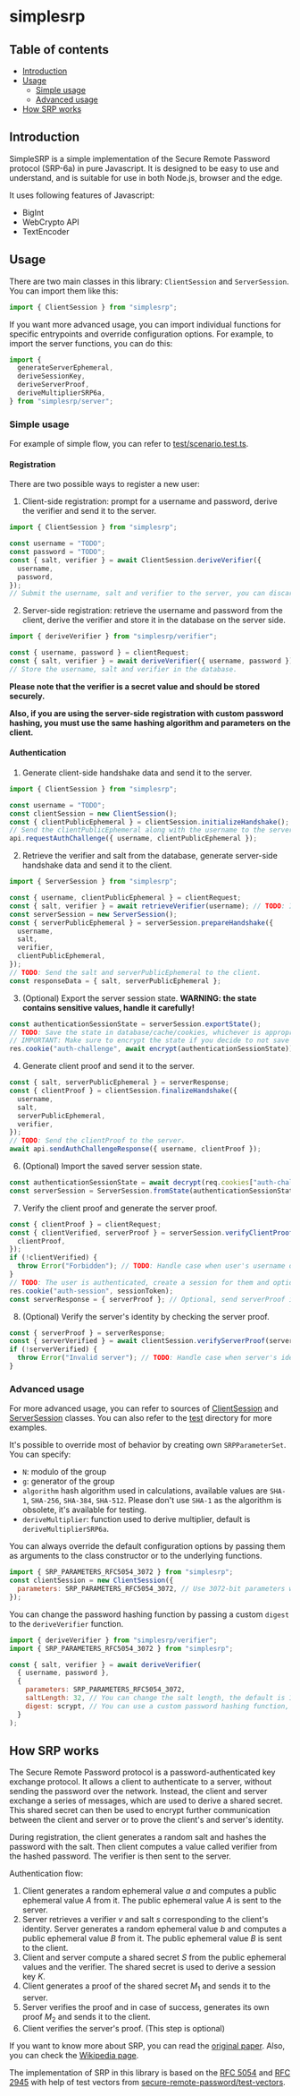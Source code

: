 # simplesrp

## Table of contents

- [Introduction](#introduction)
- [Usage](#usage)
  - [Simple usage](#simple-usage)
  - [Advanced usage](#advanced-usage)
- [How SRP works](#how-srp-works)

## Introduction

SimpleSRP is a simple implementation of the Secure Remote Password protocol (SRP-6a) in pure Javascript. It is designed to be easy to use and understand, and is suitable for use in both Node.js, browser and the edge.

It uses following features of Javascript:

- BigInt
- WebCrypto API
- TextEncoder

## Usage

There are two main classes in this library: `ClientSession` and `ServerSession`. You can import them like this:

```javascript
import { ClientSession } from "simplesrp";
```

If you want more advanced usage, you can import individual functions for specific entrypoints and override configuration options. For example, to import the server functions, you can do this:

```javascript
import {
  generateServerEphemeral,
  deriveSessionKey,
  deriveServerProof,
  deriveMultiplierSRP6a,
} from "simplesrp/server";
```

### Simple usage

For example of simple flow, you can refer to [test/scenario.test.ts](test/scenario.spec.ts).

#### Registration

There are two possible ways to register a new user:

1. Client-side registration: prompt for a username and password, derive the verifier and send it to the server.

```javascript
import { ClientSession } from "simplesrp";

const username = "TODO";
const password = "TODO";
const { salt, verifier } = await ClientSession.deriveVerifier({
  username,
  password,
});
// Submit the username, salt and verifier to the server, you can discard the password at this point.
```

2. Server-side registration: retrieve the username and password from the client, derive the verifier and store it in the database on the server side.

```javascript
import { deriveVerifier } from "simplesrp/verifier";

const { username, password } = clientRequest;
const { salt, verifier } = await deriveVerifier({ username, password });
// Store the username, salt and verifier in the database.
```

**Please note that the verifier is a secret value and should be stored securely.**

**Also, if you are using the server-side registration with custom password hashing, you must use the same hashing algorithm and parameters on the client.**

#### Authentication

1. Generate client-side handshake data and send it to the server.

```javascript
import { ClientSession } from "simplesrp";

const username = "TODO";
const clientSession = new ClientSession();
const { clientPublicEphemeral } = clientSession.initializeHandshake();
// Send the clientPublicEphemeral along with the username to the server.
api.requestAuthChallenge({ username, clientPublicEphemeral });
```

2. Retrieve the verifier and salt from the database, generate server-side handshake data and send it to the client.

```javascript
import { ServerSession } from "simplesrp";

const { username, clientPublicEphemeral } = clientRequest;
const { salt, verifier } = await retrieveVerifier(username); // TODO: Implement `retrieveVerifier` function
const serverSession = new ServerSession();
const { serverPublicEphemeral } = serverSession.prepareHandshake({
  username,
  salt,
  verifier,
  clientPublicEphemeral,
});
// TODO: Send the salt and serverPublicEphemeral to the client.
const responseData = { salt, serverPublicEphemeral };
```

3. (Optional) Export the server session state. **WARNING: the state contains sensitive values, handle it carefully!**

```javascript
const authenticationSessionState = serverSession.exportState();
// TODO: Save the state in database/cache/cookies, whichever is appropriate.
// IMPORTANT: Make sure to encrypt the state if you decide to not save it on the server.
res.cookie("auth-challenge", await encrypt(authenticationSessionState));
```

4. Generate client proof and send it to the server.

```javascript
const { salt, serverPublicEphemeral } = serverResponse;
const { clientProof } = clientSession.finalizeHandshake({
  username,
  salt,
  serverPublicEphemeral,
  verifier,
});
// TODO: Send the clientProof to the server.
await api.sendAuthChallengeResponse({ username, clientProof });
```

6. (Optional) Import the saved server session state.

```javascript
const authenticationSessionState = await decrypt(req.cookies["auth-challenge"]);
const serverSession = ServerSession.fromState(authenticationSessionState);
```

7. Verify the client proof and generate the server proof.

```javascript
const { clientProof } = clientRequest;
const { clientVerified, serverProof } = serverSession.verifyClientProof({
  clientProof,
});
if (!clientVerified) {
  throw Error("Forbidden"); // TODO: Handle case when user's username or password is invalid
}
// TODO: The user is authenticated, create a session for them and optionally send the serverProof to the client.
res.cookie("auth-session", sessionToken);
const serverResponse = { serverProof }; // Optional, send serverProof if you want client to verify the server's identity.
```

8. (Optional) Verify the server's identity by checking the server proof.

```javascript
const { serverProof } = serverResponse;
const { serverVerified } = await clientSession.verifyServerProof(serverProof);
if (!serverVerified) {
  throw Error("Invalid server"); // TODO: Handle case when server's identity is invalid
}
```

### Advanced usage

For more advanced usage, you can refer to sources of [ClientSession](src/client.ts) and [ServerSession](src/server.ts) classes. You can also refer to the [test](test) directory for more examples.

It's possible to override most of behavior by creating own `SRPParameterSet`. You can specify:

- `N`: modulo of the group
- `g`: generator of the group
- `algorithm` hash algorithm used in calculations, available values are `SHA-1`, `SHA-256`, `SHA-384`, `SHA-512`. Please don't use `SHA-1` as the algorithm is obsolete, it's available for testing.
- `deriveMultiplier`: function used to derive multiplier, default is `deriveMultiplierSRP6a`.

You can always override the default configuration options by passing them as arguments to the class constructor or to the underlying functions.

```javascript
import { SRP_PARAMETERS_RFC5054_3072 } from "simplesrp";
const clientSession = new ClientSession({
  parameters: SRP_PARAMETERS_RFC5054_3072, // Use 3072-bit parameters with SHA-384 instead of the default 2048-bit parameters with SHA-256.
});
```

You can change the password hashing function by passing a custom `digest` to the `deriveVerifier` function.

```javascript
import { deriveVerifier } from "simplesrp/verifier";
import { SRP_PARAMETERS_RFC5054_3072 } from "simplesrp";

const { salt, verifier } = await deriveVerifier(
  { username, password },
  {
    parameters: SRP_PARAMETERS_RFC5054_3072,
    saltLength: 32, // You can change the salt length, the default is 16 bytes.
    digest: scrypt, // You can use a custom password hashing function, the default is pbkdf2-sha256 with 600000 iterations.
  }
);
```

## How SRP works

The Secure Remote Password protocol is a password-authenticated key exchange protocol. It allows a client to authenticate to a server, without sending the password over the network. Instead, the client and server exchange a series of messages, which are used to derive a shared secret. This shared secret can then be used to encrypt further communication between the client and server or to prove the client's and server's identity.

During registration, the client generates a random salt and hashes the password with the salt. Then client computes a value called verifier from the hashed password. The verifier is then sent to the server.

Authentication flow:

1. Client generates a random ephemeral value $a$ and computes a public ephemeral value $A$ from it. The public ephemeral value $A$ is sent to the server.
2. Server retrieves a verifier $v$ and salt $s$ corresponding to the client's identity. Server generates a random ephemeral value $b$ and computes a public ephemeral value $B$ from it. The public ephemeral value $B$ is sent to the client.
3. Client and server compute a shared secret $S$ from the public ephemeral values and the verifier. The shared secret is used to derive a session key $K$.
4. Client generates a proof of the shared secret $M_1$ and sends it to the server.
5. Server verifies the proof and in case of success, generates its own proof $M_2$ and sends it to the client.
6. Client verifies the server's proof. (This step is optional)

If you want to know more about SRP, you can read the [original paper](http://srp.stanford.edu/). Also, you can check the [Wikipedia page](https://en.wikipedia.org/wiki/Secure_Remote_Password_protocol).

The implementation of SRP in this library is based on the [RFC 5054](https://datatracker.ietf.org/doc/html/rfc5054) and [RFC 2945](https://datatracker.ietf.org/doc/html/rfc2945) with help of test vectors from [secure-remote-password/test-vectors](https://github.com/secure-remote-password/test-vectors).
